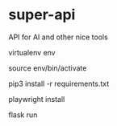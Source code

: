 # super-api
API for AI and other nice tools

virtualenv env

source env/bin/activate

pip3 install -r requirements.txt

playwright install

flask run
